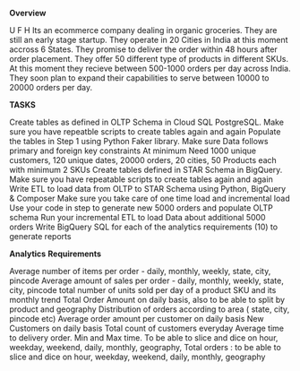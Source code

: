 **Overview**

U F H
Its an ecommerce company dealing in organic groceries.
They are still an early stage startup. They operate in 20 Cities in India at this moment accross 6 States. They promise to deliver the order within 48 hours after order placement. They offer 50 different type of products in different SKUs.
At this moment they recieve between 500-1000 orders per day across India. 
They soon plan to expand their capabilities to serve between 10000 to 20000 orders per day.




**TASKS**

Create tables as defined in  OLTP Schema in Cloud SQL PostgreSQL. Make sure you have repeatble scripts to create tables again and again
Populate the tables in Step 1 using Python Faker library. Make sure Data follows primary and foreign key constraints
At minimum Need 1000 unique customers, 120 unique dates, 20000 orders, 20 cities, 50 Products each with minimum 2 SKUs
Create tables defined in STAR Schema in BigQuery. Make sure you have repeatable scripts to create tables again and again
Write ETL to load data from OLTP to STAR Schema using Python, BigQuery & Composer
Make sure you take care of one time load and incremental load
Use your code in step to generate new 5000 orders and populate OLTP schema
Run your incremental ETL to load Data about additional 5000 orders
Write BigQuery SQL for each of the analytics requirements (10) to generate reports


**Analytics** **Requirements**

Average number of items per order - daily, monthly, weekly, state, city, pincode
Average amount of sales per order -  daily, monthly, weekly, state, city, pincode
total number of units sold per day of a product SKU and its monthly trend
Total Order Amount on daily basis, also to be able to split by product and geography
Distribution of orders according to area ( state, city, pincode etc)
Average order amount per customer on daily basis
New Customers on daily basis
Total count of customers everyday
Average time to delivery order. Min and Max time. To be able to slice and dice on hour, weekday, weekend, daily, monthly, geography, 
Total orders : to be able to slice and dice on hour, weekday, weekend, daily, monthly, geography


